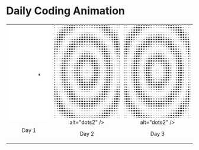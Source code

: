 # Daily Coding Animation

| | | |
|:-------:|:-------:|:-------:|
|<img width="250" height="250" src="./DotMovingCircle/DotMovingCircle.gif" alt="dots1" /><p align="center">Day 1</p>|<img width="250" height="250" src="./PeriodicDotMoving/PeriodicDotMoving.gif" alt="dots2" /> alt="dots2" /><p align="center">Day 2</p>|<img width="250" height="250" src="./PeriodicDotMoving/PeriodicDotMoving.gif" alt="dots3" /> alt="dots2" /><p align="center">Day 3</p>|
